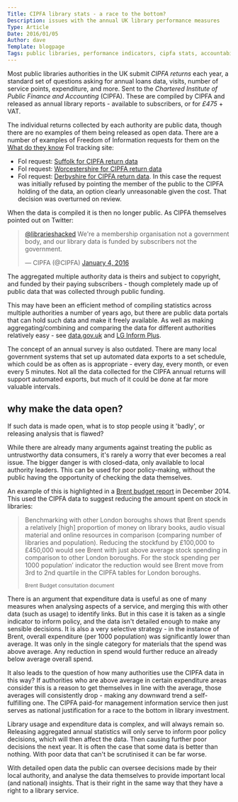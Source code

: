 ```yaml
---
Title: CIPFA library stats - a race to the bottom?
Description: issues with the annual UK library performance measures
Type: Article
Date: 2016/01/05
Author: dave
Template: blogpage
Tags: public libraries, performance indicators, cipfa stats, accountability
---
```


Most public libraries authorities in the UK submit *CIPFA returns* each year, a standard set of questions asking for annual loans data, visits, number of service points, expenditure, and more.  Sent to the *Chartered Institute of Public Finance and Accounting* (CIPFA). These are compiled by CIPFA and released as annual library reports - available to subscribers, or for *£475* + VAT.

The individual returns collected by each authority are public data, though there are no examples of them being released as open data.  There are a number of examples of Freedom of Information requests for them on the [What do they know](https://www.whatdotheyknow.com/) FoI tracking site:

- FoI request: [Suffolk for CIPFA return data](https://www.whatdotheyknow.com/request/library_cipfa_returns_2)
- FoI request: [Worcestershire for CIPFA return data](https://www.whatdotheyknow.com/request/library_statistics_40)
- FoI request: [Derbyshire for CIPFA return data](https://www.whatdotheyknow.com/request/cipfa_2). In this case the request was initially refused by pointing the member of the public to the CIPFA holding of the data, an option clearly unreasonable given the cost.  That decision was overturned on review.

When the data is compiled it is then no longer public.  As CIPFA themselves pointed out on Twitter:


<blockquote class="twitter-tweet" lang="en-gb"><p lang="en" dir="ltr"><a href="https://twitter.com/librarieshacked">@librarieshacked</a> We&#39;re a membership organisation not a government body, and our library data is funded by subscribers not the government.</p>&mdash; CIPFA (@CIPFA) <a href="https://twitter.com/CIPFA/status/683953497990115328">January 4, 2016</a></blockquote>
<script async src="//platform.twitter.com/widgets.js" charset="utf-8"></script>


The aggregated multiple authority data is theirs and subject to copyright, and funded by their paying subscribers - though completely made up of public data that was collected through public funding.

This may have been an efficient method of compiling statistics across multiple authorities a number of years ago, but there are public data portals that can hold such data and make it freely available.  As well as making aggregating/combining and comparing the data for different authorities relatively easy - see [data.gov.uk](https://data.gov.uk/) and [LG Inform Plus](http://opendata.esd.org.uk/).

The concept of an annual survey is also outdated.  There are many local government systems that set up automated data exports to a set schedule, which could be as often as is appropriate - every day, every month, or even every 5 minutes.  Not all the data collected for the CIPFA annual returns will support automated exports, but much of it could be done at far more valuable intervals.

## why make the data open?

If such data is made open, what is to stop people using it 'badly', or releasing analysis that is flawed?

While there are already many arguments against treating the public as untrustworthy data consumers, it's rarely a worry that ever becomes a real issue.  The bigger danger is with closed-data, only available to local authority leaders.  This can be used for poor policy-making, without the public having the opportunity of checking the data themselves.

An example of this is highlighted in a [Brent budget report](http://democracy.brent.gov.uk/documents/b8067/Budget%20report%20and%20appendices%20Monday%2015-Dec-2014%2019.00%20Cabinet.pdf?T=9) in December 2014.  This used the CIPFA data to suggest reducing the amount spent on stock in libraries:

<blockquote><p>Benchmarking with other London boroughs shows that Brent spends a relatively [high] proportion of money on library books, audio visual material and online resources in comparison (comparing number of libraries and population).  Reducing the stockfund by £100,000 to £450,000 would see Brent with just above average stock spending in comparison to other London boroughs. For the stock spending per 1000 population’ indicator the reduction would see Brent move from 3rd to 2nd quartile in the CIPFA tables for London boroughs. </p><small>Brent Budget consultation document</small></blockquote>

There is an argument that expenditure data is useful as one of many measures when analysing aspects of a service, and merging this with other data (such as usage) to identify links.  But in this case it is taken as a single indicator to inform policy, and the data isn't detailed enough to make any sensible decisions.  It is also a very selective strategy - in the instance of Brent, overall expenditure (per 1000 population) was significantly lower than average.  It was only in the single category for materials that the spend was above average.  Any reduction in spend would further reduce an already below average overall spend.

It also leads to the question of how many authorities use the CIPFA data in this way?  If authorities who are above average in certain expenditure areas consider this is a reason to get themselves in line with the average, those averages will consistently drop - making any downward trend a self-fulfilling one.  The CIPFA paid-for management information service then just serves as national justification for a race to the bottom in library investment.

Library usage and expenditure data is complex, and will always remain so.  Releasing aggregated annual statistics will only serve to inform poor policy decisions, which will then affect the data.  Then causing further poor decisions the next year.  It is often the case that some data is better than nothing.  With poor data that can't be scrutinised it can be far worse.

With detailed open data the public can oversee decisions made by their local authority, and analyse the data themselves to provide important local (and national) insights.  That is their right in the same way that they have a right to a library service.